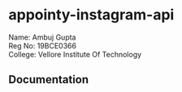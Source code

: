 # appointy-instagram-api

Name: Ambuj Gupta  
Reg No: 19BCE0366  
College: Vellore Institute Of Technology  

## Documentation

